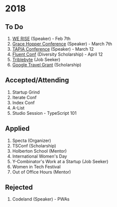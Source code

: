 # 2018

## To Do

1. [WE RISE](https://www.papercall.io/we-rise-tech) (Speaker) - Feb 7th
2. [Grace Hopper Conference](https://ghc.anitab.org/2018-speakers/) (Speaker) - March 7th
3. [TAPIA Conference](http://myemail.constantcontact.com/Call-for-Participation-for-2018-ACM-Richard-Tapia-Diversity-in-Computing-Conference.html?soid=1103891233886&aid=2qbeHU08fI0) (Speaker) - March 12
4. [Fluent Conf](http://www.oreilly.com/conferences/diversity-application.csp) (Diversity Scholarship) - April 12
5. [Triblebyte](https://triplebyte.com/) (Job Seeker)
6. [Google Travel Grant](https://edu.google.com/scholarships/google-travel-and-conference-grants/#!north-america) (Scholarship)

## Accepted/Attending

1. Startup Grind
2. Iterate Conf
3. Index Conf
4. A-List
5. Studio Session - TypeScript 101

## Applied

1. Specta (Organizer)
2. TSConf (Scholarship)
3. Holberton School (Mentor)
4. International Women's Day
5. Y-Combinator's Work at a Startup (Job Seeker)
6. Women in Tech Festival
7. Out of Office Hours (Mentor)

## Rejected

1. Codeland (Speaker) - PWAs
